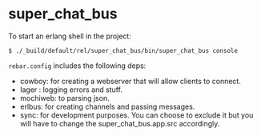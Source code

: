 # super_chat_bus

To start an erlang shell in the project:
```
$ ./_build/default/rel/super_chat_bus/bin/super_chat_bus console
```

`rebar.config` includes the following deps:
- cowboy: for creating a webserver that will allow clients to connect.
- lager : logging errors and stuff.
- mochiweb: to parsing json.
- erlbus: for creating channels and passing messages.
- sync: for development purposes. You can choose to exclude it but you will have to change the super_chat_bus.app.src accordingly.